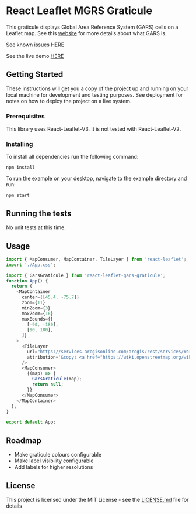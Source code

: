 # React Leaflet MGRS Graticule

This graticule displays Global Area Reference System (GARS) cells on a Leaflet map. See this [website](https://earth-info.nga.mil/GandG/coordsys/grids/gars.html) for more details about what GARS is.

See known issues [HERE](https://github.com/dnlbaldwin/React-Leaflet-GARS-Graticule/issues)

See the live demo [HERE](https://dnlbaldwin.github.io/React-Leaflet-GARS-Graticule/)

## Getting Started

These instructions will get you a copy of the project up and running on your local machine for development and testing purposes. See deployment for notes on how to deploy the project on a live system.

### Prerequisites

This library uses React-Leaflet-V3. It is not tested with React-Leaflet-V2.

### Installing

To install all dependencies run the following command:

```
npm install
```

To run the example on your desktop, navigate to the example directory and run:

```
npm start
```

## Running the tests

No unit tests at this time.

## Usage

```js
import { MapConsumer, MapContainer, TileLayer } from 'react-leaflet';
import './App.css';

import { GarsGraticule } from 'react-leaflet-gars-graticule';
function App() {
  return (
    <MapContainer
      center={[45.4, -75.7]}
      zoom={11}
      minZoom={3}
      maxZoom={16}
      maxBounds={[
        [-90, -180],
        [90, 180],
      ]}
    >
      <TileLayer
        url="https://services.arcgisonline.com/arcgis/rest/services/World_Imagery/MapServer/tile/{z}/{y}/{x}"
        attribution='&copy; <a href="https://wiki.openstreetmap.org/wiki/Esri"></a> contributors'
      />
      <MapConsumer>
        {(map) => {
          GarsGraticule(map);
          return null;
        }}
      </MapConsumer>
    </MapContainer>
  );
}

export default App;
```

## Roadmap

- Make graticule colours configurable
- Make label visibility configurable
- Add labels for higher resolutions

## License

This project is licensed under the MIT License - see the [LICENSE.md](LICENSE) file for details
